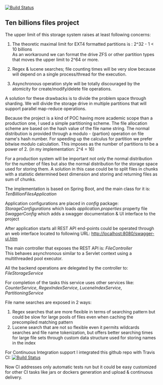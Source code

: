 [![Build Status](https://travis-ci.org/tiberiuemilian/ten-billion-files.svg?branch=master)](https://travis-ci.org/tiberiuemilian/ten-billion-files) 

## Ten billions files project

The upper limit of this storage system raises at least following concerns:

1. The theoretic maximal limit for EXT4 formatted partitions is : 2^32 - 1 < 10 billions<br/>
As an workaround we can format the drive ZFS or other partition types that moves the upper limit to 2^64 or more.
 
2. Regex & lucene searches; file counting times will be very slow because will depend on a single process/thread
for the execution.

3. Asynchronous operation style will be totally discouraged by the atomicity for create/modify/delete file operations.  


A solution for these drawbacks is to divide the problem space through sharding.
We will divide the storage drive in multiple partitions that will support parallel map-reduce operations.

Because the project is a kind of POC having more academic scope than a production one, I used a simple 
partitioning scheme. The file allocation scheme are based on the hash value of the file name string.
The normal distribution is provided through a modulo - {partion} operation on file name's hash number.
For speeding up the calculus for partition we prefer bitwise modulo calculation.
This imposes as the number of partitions to be a power of 2. (in my implementation: 2^4 = 16)

For a production system will be important not only the normal distribution for the number of files but also the 
normal distribution for the storage space used for storing them. A solution in this case could be to split files in chunks
with a statistic determined best dimension and storing and returning files as sum of chunks.

The implementation is based on Spring Boot, and the main class for it is:<br/>
_TenBillionFilesApplication_

Application configurations are placed in _config_ package:</br>
_StorageConfigurations_ which loads _application.properties_ property file</br>
_SwaggerConfig_ which adds a swagger documentation & UI interface to the project

After application starts all REST API end-points could be operated through an web interface located to following URL: [http://localhost:8080/swagger-ui.htm](http://localhost:8080/swagger-ui.htm)

The main controller that exposes the REST API is: _FileController_</br>
This behaves asynchronous similar to a Servlet context using a multithreaded pool executor.

All the backend operations are delegated by the controller to: _FileStorageService_

For completion of the tasks this service uses other services like: _CounterService_, _RegexIndexService_, _LuceneIndexService_, _PartitioningService_

File name searches are exposed in 2 ways:
1. Regex searches that are more flexible in terms of searching pattern but could be slow for large pools of files even when caching the precompiled matching pattern
2. Lucene search that are not so flexible even it permits wildcards searches and file name tokenization, but offers better searching times for large file sets through custom data structure used for storing names in the index     

For Continuous Integration support I integrated this github repo with Travis CI: [![Build Status](https://travis-ci.org/tiberiuemilian/ten-billion-files.svg?branch=master)](https://travis-ci.org/tiberiuemilian/ten-billion-files)

Now CI addresses only automatic tests run but it could be easy customized for other CI tasks like jars or dockers generation and upload & continuous delivery.


 
